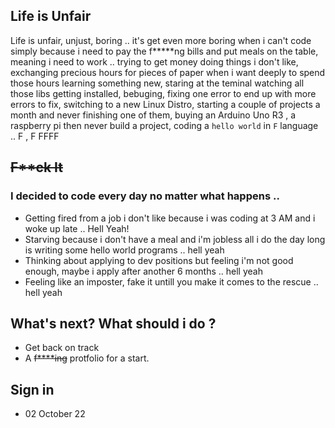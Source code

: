 ## Life is Unfair
Life is unfair, unjust, boring .. it's get even more boring when i can't code simply because i need to pay the f*****ng bills and put meals on the table, meaning i need to work .. trying to get money doing things i don't like, exchanging precious hours for pieces of paper when i want deeply to spend those hours learning something new, staring at the teminal watching all those libs getting installed, bebuging, fixing one error to end up with more errors to fix, switching to a new Linux Distro, starting a couple of projects a month and never finishing one of them, buying an Arduino Uno R3 , a raspberry pi then never build a project, coding a ```hello world``` in ```F``` language .. F , F FFFF
## ~~F**ck It~~
### I decided to code every day no matter what happens .. 
- Getting fired from a job i don't like because i was coding at 3 AM and i woke up late .. Hell Yeah!
- Starving because i don't have a meal and i'm jobless all i do the day long is writing some hello world programs .. hell yeah 
- Thinking about applying to dev positions but feeling i'm not good enough, maybe i apply after another 6 months .. hell yeah 
- Feeling like an imposter, fake it untill you make it comes to the rescue .. hell yeah 



## What's next? What should i do ? 
- Get back on track 
- A ~~f****ing~~ protfolio for a start.


## Sign in 
- 02 October 22 